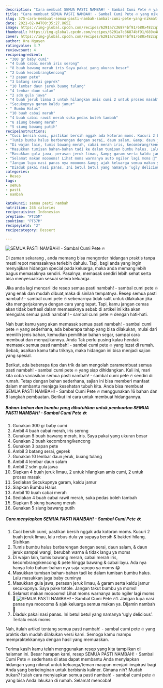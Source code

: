 ```yaml
---
description: "Cara membuat SEMUA PASTI NAMBAH! - Sambal Cumi Pete 🔥 yang nikmat Untuk Jualan"
title: "Cara membuat SEMUA PASTI NAMBAH! - Sambal Cumi Pete 🔥 yang nikmat Untuk Jualan"
slug: 575-cara-membuat-semua-pasti-nambah-sambal-cumi-pete-yang-nikmat-untuk-jualan
date: 2021-02-04T00:35:27.865Z
image: https://img-global.cpcdn.com/recipes/6291a7c36874bf91/680x482cq70/semua-pasti-nambah-sambal-cumi-pete-🔥-foto-resep-utama.jpg
thumbnail: https://img-global.cpcdn.com/recipes/6291a7c36874bf91/680x482cq70/semua-pasti-nambah-sambal-cumi-pete-🔥-foto-resep-utama.jpg
cover: https://img-global.cpcdn.com/recipes/6291a7c36874bf91/680x482cq70/semua-pasti-nambah-sambal-cumi-pete-🔥-foto-resep-utama.jpg
author: Ora Nguyen
ratingvalue: 4.7
reviewcount: 4
recipeingredient:
- "300 gr baby cumi"
- "4 buah cabai merah iris serong"
- "8 buah bawang merah iris Saya pakai yang ukuran besar"
- "2 buah kecombrangkencong"
- "3 papan pete"
- "3 batang serai geprek"
- "10 lembar daun jeruk buang tulang"
- "4 lembar daun salam"
- "2 sdm gula jawa"
- "4 buah jeruk limau 2 untuk hilangkan amis cumi 2 untuk proses masak"
- "Secukupnya garam kaldu jamur"
- " Bumbu Halus"
- "10 buah cabai merah"
- "4 buah cabai rawit merah suka pedas boleh tambah"
- "8 siung bawang merah"
- "5 siung bawang putih"
recipeinstructions:
- "Cuci bersih cumi, pastikan bersih nggak ada kotoran moms. Kucuri 2 buah jeruk limau, lalu rebus dulu ya supaya bersih &amp; bakteri hilang. Sisihkan"
- "Tumis bumbu halus berbarengan dengan serai, daun salam, &amp; daun jeruk sampai wangi, berubah warna &amp; tidak langu ya moms"
- "Di wajan lain, tumis bawang merah, cabai merah iris, kecombrang/kencong &amp; pete hingga bawang &amp; cabai layu. Ada nya hanya foto bahan-bahan nya saja rapopo ya moms 😂"
- "Masukkan tumisan bahan-bahan tadi ke dalam tumisan bumbu halus. Lalu masukkan juga baby cuminya"
- "Masukkan gula jawa, perasan jeruk limau, &amp; garam serta kaldu jamur secukupnya. Saya pake totole. Jangan takut bumbu ya moms!"
- "Selamat makan mooooms! Lihat moms warnanya auto ngiler lagi moms 🤪"
- "Jangan lupa nasi panas nya mooooms &amp; ajak keluarga semua makan ya. Dijamin nambah 🤗"
- "Diaduk pakai nasi panas. Ini betul betul yang namanya ‘ugly delicious’. Terlalu enak moms"
categories:
- Resep
tags:
- semua
- pasti
- nambah

katakunci: semua pasti nambah 
nutrition: 246 calories
recipecuisine: Indonesian
preptime: "PT25M"
cooktime: "PT57M"
recipeyield: "2"
recipecategory: Dessert

---
```



![SEMUA PASTI NAMBAH! - Sambal Cumi Pete 🔥](https://img-global.cpcdn.com/recipes/6291a7c36874bf91/680x482cq70/semua-pasti-nambah-sambal-cumi-pete-🔥-foto-resep-utama.jpg)

Di zaman  sekarang , anda memang bisa mengorder hidangan praktis tanpa mesti repot memasaknya terlebih dahulu. Tapi, bagi anda yang ingin menyajikan hidangan special pada keluarga, maka anda memang lebih bagus memasaknya sendiri. Pasalnya, memasak sendiri lebih sehat serta bisa menyesuaikan sesuai selera keluarga.

Jika anda lagi mencari ide resep semua pasti nambah! - sambal cumi pete 🔥 yang enak dan mudah dibuat,maka di sinilah tempatnya. Resep semua pasti nambah! - sambal cumi pete 🔥  sebenarnya tidak sulit untuk dilakukan jika kita mengerjakannya dengan cara yang tepat. Tapi, kamu jangan cemas akan tidak berhasil dalam memasaknya 
sebab di artikel ini kita akan mengulas semua pasti nambah! - sambal cumi pete 🔥 dengan hati-hati.  



Nah buat kamu yang akan memasak semua pasti nambah! - sambal cumi pete 🔥 yang sederhana, ada beberapa tahap yang bisa dilakukan, mulai dari memilih jenis bahan, kemudian pemilihan bahan segar, sampai cara membuat dan menyajikannya. Anda Tak perlu pusing kalau hendak memasak semua pasti nambah! - sambal cumi pete 🔥 yang lezat di rumah. Sebab, asalkan kamu  tahu triknya, maka hidangan ini bisa menjadi sajian yang spesial.

Berikut, ada beberapa tips dan trik dalam mengolah caramembuat semua pasti nambah! - sambal cumi pete 🔥 yang siap dihidangkan. Kali ini, mari kita coba variasikan semua pasti nambah! - sambal cumi pete 🔥 sendiri di rumah. Tetap dengan bahan sederhana, sajian ini bisa memberi manfaat dalam membantu menjaga kesehatan tubuh kita. Anda bisa membuat SEMUA PASTI NAMBAH! - Sambal Cumi Pete 🔥 menggunakan 16 bahan dan 8 langkah pembuatan. Berikut ini cara untuk membuat hidangannya.

<!--inarticleads1-->

##### Bahan-bahan dan bumbu yang dibutuhkan untuk pembuatan SEMUA PASTI NAMBAH! - Sambal Cumi Pete 🔥:

1. Gunakan 300 gr baby cumi
1. Ambil 4 buah cabai merah, iris serong
1. Gunakan 8 buah bawang merah, iris. Saya pakai yang ukuran besar
1. Gunakan 2 buah kecombrang/kencong
1. Gunakan 3 papan pete
1. Ambil 3 batang serai, geprek
1. Gunakan 10 lembar daun jeruk, buang tulang
1. Ambil 4 lembar daun salam
1. Ambil 2 sdm gula jawa
1. Siapkan 4 buah jeruk limau, 2 untuk hilangkan amis cumi, 2 untuk proses masak
1. Sediakan Secukupnya garam, kaldu jamur
1. Siapkan  Bumbu Halus
1. Ambil 10 buah cabai merah
1. Sediakan 4 buah cabai rawit merah, suka pedas boleh tambah
1. Siapkan 8 siung bawang merah
1. Gunakan 5 siung bawang putih




<!--inarticleads2-->

##### Cara menyiapkan SEMUA PASTI NAMBAH! - Sambal Cumi Pete 🔥:

1. Cuci bersih cumi, pastikan bersih nggak ada kotoran moms. Kucuri 2 buah jeruk limau, lalu rebus dulu ya supaya bersih &amp; bakteri hilang. Sisihkan
1. Tumis bumbu halus berbarengan dengan serai, daun salam, &amp; daun jeruk sampai wangi, berubah warna &amp; tidak langu ya moms
1. Di wajan lain, tumis bawang merah, cabai merah iris, kecombrang/kencong &amp; pete hingga bawang &amp; cabai layu. Ada nya hanya foto bahan-bahan nya saja rapopo ya moms 😂
1. Masukkan tumisan bahan-bahan tadi ke dalam tumisan bumbu halus. Lalu masukkan juga baby cuminya
1. Masukkan gula jawa, perasan jeruk limau, &amp; garam serta kaldu jamur secukupnya. Saya pake totole. Jangan takut bumbu ya moms!
1. Selamat makan mooooms! Lihat moms warnanya auto ngiler lagi moms 🤪
<img src="//assets-global.cpcdn.com/assets/icons/button_play-2c75c40dde080a61004c1f40b05d8f140eaff45d7e9e6481dc71c63d2e7c4909.png" alt="SEMUA PASTI NAMBAH! - Sambal Cumi Pete 🔥">1. Jangan lupa nasi panas nya mooooms &amp; ajak keluarga semua makan ya. Dijamin nambah 🤗
1. Diaduk pakai nasi panas. Ini betul betul yang namanya ‘ugly delicious’. Terlalu enak moms




Nah, itulah artikel tentang  semua pasti nambah! - sambal cumi pete 🔥  yang praktis dan mudah dilakukan versi kami. Semoga kamu mampu mempraktekkannya dengan hasil yang memuaskan. 

Terima kasih kamu telah menggunakan resep yang kita tampilkan di halaman ini. Besar harapan kami, resep  SEMUA PASTI NAMBAH! - Sambal Cumi Pete 🔥 sederhana di atas dapat membantu Anda menyiapkan hidangan yang nikmat untuk keluarga/teman maupun menjadi inspirasi bagi Anda yang berkeinginan untuk berbisnis kuliner. Gimana nih? Mudah bukan? Itulah cara menyiapkan semua pasti nambah! - sambal cumi pete 🔥 yang bisa Anda lakukan di rumah. Selamat mencoba!

